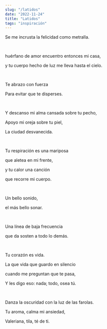 ```yaml
---
slug: "/latidos"
date: "2022-11-24"
title: "Latidos"
tags: "inspiración"
---
```


Se me incrusta la felicidad como metralla.

<br>

huérfano de amor encuentro entonces mi casa,

y tu cuerpo hecho de luz me lleva hasta el cielo.

<br>

Te abrazo con fuerza 

Para evitar que te disperses.

<br>

Y descanso mi alma cansada sobre tu pecho,

Apoyo mi oreja sobre tu piel, 

La ciudad desvanecida.

<br>

Tu respiración es una mariposa

que aletea en mi frente,

y tu calor una canción

que recorre mi cuerpo.

<br>

Un bello sonido,

el más bello sonar.

<br>

Una línea de baja frecuencia

que da sosten a todo lo demás.

<br>

Tu corazón es vida.

La que vida que guardo en silencio

cuando me preguntan que te pasa,

Y les digo eso: nada; todo, osea tú.

<br>

Danza la oscuridad con la luz de las farolas.

Tu aroma, calma mi ansiedad,

Valeriana, tila, té de ti.


